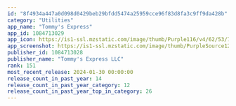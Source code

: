 ```yaml
---
id: "8f4934a447a0d098d0429beb29bfdd5474a25959cce96f83d8fa3c9ff9da428b"
category: "Utilities"
app_name: "Tommy's Express"
app_id: 1084713029
app_icon: https://is1-ssl.mzstatic.com/image/thumb/Purple116/v4/62/53/71/62537134-22bf-7514-3afe-859a55f423bb/TommysProd-0-0-1x_U007emarketing-0-7-0-85-220.png/1024x1024bb.png
app_screenshot: https://is1-ssl.mzstatic.com/image/thumb/PurpleSource122/v4/05/46/99/05469966-9e7c-94f4-081d-97f3636a73d1/50f18449-8f27-4283-9ec4-f118b99d4d8b_ios1.png/1242x2688bb.png
publisher_id: 1084713028
publisher_name: "Tommy's Express LLC"
rank: 151
most_recent_release: 2024-01-30 00:00:00
release_count_in_past_year: 14
release_count_in_past_year_category: 12
release_count_in_past_year_top_in_category: 26
---
```

